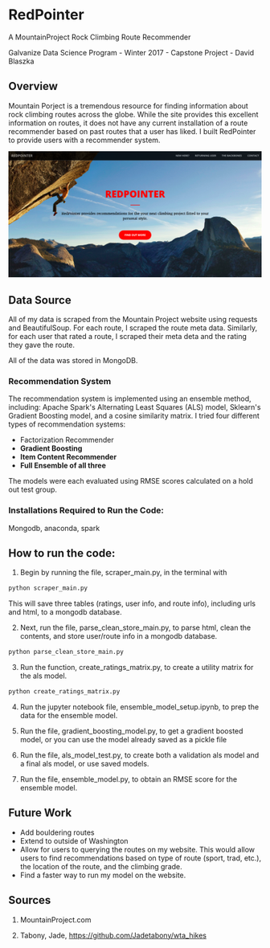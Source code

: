 # RedPointer
A MountainProject Rock Climbing Route Recommender

Galvanize Data Science Program - Winter 2017 - Capstone Project - David Blaszka

## Overview

Mountain Porject is a tremendous resource for finding information about rock climbing routes across the globe. While the site provides this excellent information on routes, it does not have any current installation of a route recommender based on past routes that a user has liked. I built RedPointer to provide users with a recommender system.

![Image](data/images/redpointer.png)


## Data Source

All of my data is scraped from the Mountain Project website using requests and BeautifulSoup. For each route, I scraped the route meta data. Similarly, for each user that rated a route, I scraped their meta deta and the rating they gave the route. 

All of the data was stored in MongoDB.

### Recommendation System

The recommendation system is implemented using an ensemble method, including: Apache Spark's Alternating Least Squares (ALS) model, Sklearn's Gradient Boosting model, and a cosine similarity matrix. I tried four different types of recommendation systems:
  * Factorization Recommender
  * **Gradient Boosting**
  * **Item Content Recommender**
  * **Full Ensemble of all three**

The models were each evaluated using RMSE scores calculated on a hold out test group. 


### Installations Required to Run the Code:
Mongodb, anaconda, spark

## How to run the code:

1. Begin by running the file, scraper\_main.py, in the terminal with 

```python
python scraper_main.py
```

This will save three tables (ratings, user info, and route info), including urls and html, to a mongodb database.

2. Next, run the file, parse\_clean\_store\_main.py, to parse html, clean the contents, and store user/route info in a mongodb database.

```python
python parse_clean_store_main.py
```

3. Run the function, create\_ratings\_matrix.py, to create a utility matrix for the als model. 

```python
python create_ratings_matrix.py
```

4. Run the jupyter notebook file, ensemble\_model\_setup.ipynb, to prep the data for the ensemble model. 

5. Run the file, gradient\_boosting\_model.py, to get a gradient boosted model, or you can use the model already saved as a pickle file

6. Run the file, als\_model\_test.py, to create both a validation als model and a final als model, or use saved models.

7. Run the file, ensemble\_model.py, to obtain an RMSE score for the ensemble model.
  

## Future Work
  * Add bouldering routes
  * Extend to outside of Washington
  * Allow for users to querying the routes on my website. This would allow users to find recommendations based on type of route (sport, trad, etc.), the location of the route, and the climbing grade.
  * Find a faster way to run my model on the website. 

## Sources

1) MountainProject.com

2) Tabony, Jade, https://github.com/Jadetabony/wta_hikes
